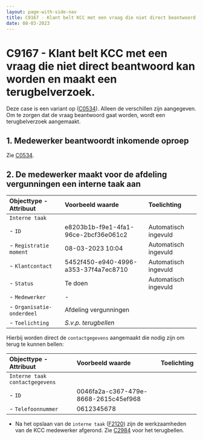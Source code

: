 ```yaml
---
layout: page-with-side-nav
title: C9167 - Klant belt KCC met een vraag die niet direct beantwoord kan worden en maakt een terugbelverzoek.
date: 08-03-2023
---
```


# C9167 - Klant belt KCC met een vraag die niet direct beantwoord kan worden en maakt een terugbelverzoek.

Deze case is een variant op ([C0534](./0534.md)). Alleen de verschillen zijn aangegeven.
Om te zorgen dat de vraag beantwoord gaat worden, wordt een terugbelverzoek aangemaakt.

## 1. Medewerker beantwoordt inkomende oproep

Zie [C0534](./0534.md).

## 2. De medewerker maakt voor de afdeling vergunningen een interne taak aan

| Objecttype - Attribuut | Voorbeeld waarde | Toelichting |
| :----------- | :----------- | :----------- |
| `Interne taak` | | |
| - `ID` | e8203b1b-f9e1-4fa1-96ce-2bcf36e061c2 | Automatisch ingevuld |
| - `Registratie moment` | 08-03-2023 10:04 | Automatisch ingevuld |
| - `Klantcontact` | 5452f450-e940-4996-a353-37f4a7ec8710 | Automatisch ingevuld |
| - `Status` | Te doen | Automatisch ingevuld | 
| - `Medewerker` | - |  |
| - `Organisatie-onderdeel` | Afdeling vergunningen |  |
| - `Toelichting` | _S.v.p. terugbellen_ | |

Hierbij worden direct de `contactgegevens` aangemaakt die nodig zijn om terug te kunnen bellen:

| Objecttype - Attribuut | Voorbeeld waarde | Toelichting |
| :----------- | :----------- | :----------- |
| `Interne taak contactgegevens` | | |
| - `ID` | 0046fa2a-c367-479e-8668-2615c45ef968 |
| - `Telefoonnummer` | 0612345678 | |

- Na het opslaan van de `interne taak` ([F2120](./2120.md)) zijn de werkzaamheden van de KCC medewerker afgerond. Zie [C2984](./2984.md) voor het terugbellen.
